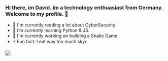 ### Hi there, im David. Im a technology enthuasiast from Germany. Welcome to my profile. 👋
- 📖 I'm currently reading a lot about CyberSecurity.
- 🌱 I’m currently learning Python & JS.
- 👵 I'm currently working on building a Snake Game.
- ⚡ Fun fact: I eat way too much skyr.
<img align="center" src="https://github-readme-stats.vercel.app/api?username=dgabelx&&show_icons=true&title_color=ffffff&icon_color=bb2acf&text_color=daf7dc&bg_color=151515">


